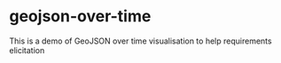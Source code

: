 # geojson-over-time
This is a demo of GeoJSON over time visualisation to help requirements elicitation
